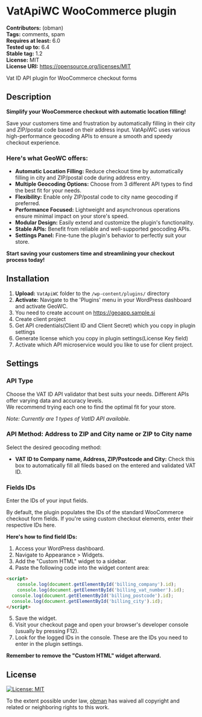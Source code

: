 # VatApiWC WooCommerce plugin

**Contributors:** (obman)  
**Tags:** comments, spam  
**Requires at least:** 6.0  
**Tested up to:** 6.4  
**Stable tag:** 1.2  
**License:** MIT  
**License URI:** https://opensource.org/licenses/MIT

Vat ID API plugin for WooCommerce checkout forms

## Description

**Simplify your WooCommerce checkout with automatic location filling!**

Save your customers time and frustration by automatically filling in their city and ZIP/postal code based on their address input.
VatApiWC uses various high-performance geocoding APIs to ensure a smooth and speedy checkout experience.

### Here's what GeoWC offers:

* **Automatic Location Filling:** Reduce checkout time by automatically filling in city and ZIP/postal code during address entry.
* **Multiple Geocoding Options:** Choose from 3 different API types to find the best fit for your needs.
* **Flexibility:** Enable only ZIP/postal code to city name geocoding if preferred.
* **Performance Focused:** Lightweight and asynchronous operations ensure minimal impact on your store's speed.
* **Modular Design:** Easily extend and customize the plugin's functionality.
* **Stable APIs:** Benefit from reliable and well-supported geocoding APIs.
* **Settings Panel:** Fine-tune the plugin's behavior to perfectly suit your store.

**Start saving your customers time and streamlining your checkout process today!**

## Installation

1. **Upload:** `VatApiWC` folder to the `/wp-content/plugins/` directory
2. **Activate:** Navigate to the 'Plugins' menu in your WordPress dashboard and activate GeoWC.
3. You need to create account on https://geoapp.sample.si
4. Create client project
5. Get API credentials(Client ID and Client Secret) which you copy in plugin settings
5. Generate license which you copy in plugin settings(License Key field)
6. Activate which API microservice would you like to use for client project.

## Settings

### API Type

Choose the VAT ID API validator that best suits your needs.
Different APIs offer varying data and accuracy levels.  
We recommend trying each one to find the optimal fit for your store.

*Note: Currently  are 1 types of VatID API available.*

### API Method: Address to ZIP and City name or ZIP to City name

Select the desired geocoding method:

* **VAT ID to Company name, Address, ZIP/Postcode and City:** Check this box to automatically fill all fileds based on the entered and validated VAT ID.

### Fields IDs

Enter the IDs of your input fields.

By default, the plugin populates the IDs of the standard WooCommerce checkout form fields.
If you're using custom checkout elements, enter their respective IDs here.

**Here's how to find field IDs:**

1. Access your WordPress dashboard.
2. Navigate to Appearance > Widgets.
3. Add the "Custom HTML" widget to a sidebar.
4. Paste the following code into the widget content area:
```html
<script>
    console.log(document.getElementById('billing_company').id);
    console.log(document.getElementById('billing_vat_number').id);
  console.log(document.getElementById('billing_postcode').id);
  console.log(document.getElementById('billing_city').id);
</script>
```
5. Save the widget.
6. Visit your checkout page and open your browser's developer console (usually by pressing F12). 
7. Look for the logged IDs in the console. These are the IDs you need to enter in the plugin settings.

**Remember to remove the "Custom HTML" widget afterward.**

## License

[![License: MIT](https://img.shields.io/badge/License-MIT-yellow.svg)](https://opensource.org/licenses/MIT)

To the extent possible under law, [obman](https://github.com/obman) has waived all copyright and related or neighboring rights to this work.